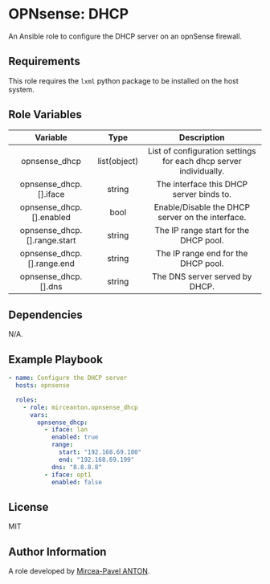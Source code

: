 OPNsense: DHCP
==============

An Ansible role to configure the DHCP server on an opnSense firewall.

Requirements
------------

This role requires the `lxml` python package to be installed on the host system.

Role Variables
--------------

|           Variable           |     Type     |                            Description                            |
| :--------------------------: | :----------: | :---------------------------------------------------------------: |
|        opnsense_dhcp         | list(object) | List of configuration settings for each dhcp server individually. |
|    opnsense_dhcp.[].iface    |    string    |             The interface this DHCP server binds to.              |
|   opnsense_dhcp.[].enabled   |     bool     |         Enable/Disable the DHCP server on the interface.          |
| opnsense_dhcp.[].range.start |    string    |               The IP range start for the DHCP pool.               |
|  opnsense_dhcp.[].range.end  |    string    |                The IP range end for the DHCP pool.                |
|     opnsense_dhcp.[].dns     |    string    |                  The DNS server served by DHCP.                   |

Dependencies
------------

N/A.

Example Playbook
----------------

```yaml
- name: Configure the DHCP server
  hosts: opnsense

  roles:
    - role: mirceanton.opnsense_dhcp
      vars:
        opnsense_dhcp:
          - iface: lan
            enabled: true
            range:
              start: "192.168.69.100"
              end: "192.168.69.199"
            dns: "8.8.8.8"
          - iface: opt1
            enabled: false
```

License
-------

MIT

Author Information
------------------

A role developed by [Mircea-Pavel ANTON](https://www.mirceanton.com).
